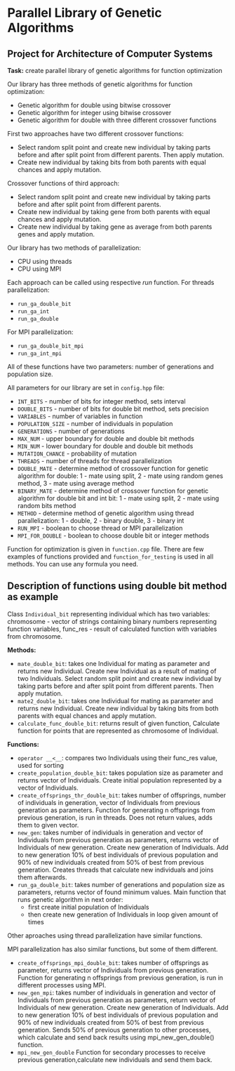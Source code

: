 # Parallel Library of Genetic Algorithms
## Project for Architecture of Computer Systems
__Task:__ create parallel library of genetic algorithms for function optimization  

Our library has three methods of genetic algorithms for function optimization:
* Genetic algorithm for double using bitwise crossover 
* Genetic algorithm for integer using bitwise crossover
* Genetic algorithm for double with three different crossover functions

First two approaches have two different crossover functions:
* Select random split point and create new individual by taking parts before and after split point from different parents. Then apply mutation.
* Create new individual by taking bits from both parents with equal chances and apply mutation.

Crossover functions of third approach:
* Select random split point and create new individual by taking parts before and after split point from different parents.
* Create new individual by taking gene from both parents with equal chances and apply mutation.
* Create new individual by taking gene as average from both parents genes and apply mutation.

Our library has two methods of parallelization:
* CPU using threads
* CPU using MPI

Each approach can be called using respective _run_ function.
For threads parallelization:
* `run_ga_double_bit`
* `run_ga_int`
* `run_ga_double`

For MPI parallelization:
* `run_ga_double_bit_mpi`
* `run_ga_int_mpi`

All of these functions have two parameters: number of generations and population size.

All parameters for our library are set in `config.hpp` file:
* `INT_BITS` - number of bits for integer method, sets interval
* `DOUBLE_BITS` - number of bits for double bit method, sets precision
* `VARIABLES` - number of variables in function
* `POPULATION_SIZE` - number of individuals in population
* `GENERATIONS` - number of generations
* `MAX_NUM` - upper boundary for double and double bit methods
* `MIN_NUM` - lower boundary for double and double bit methods
* `MUTATION_CHANCE` - probability of mutation
* `THREADS` - number of threads for thread parallelization
* `DOUBLE_MATE` - determine method of crossover function for genetic algorithm for double: 1 - mate using split, 2 - mate using random genes method, 3 - mate using average method
* `BINARY_MATE` - determine method of crossover function for genetic algorithm for double bit and int bit: 1 - mate using split, 2 - mate using random bits method
* `METHOD` - determine method of genetic algorithm using thread parallelization: 1 - double, 2 - binary double,  3 - binary int
* `RUN_MPI` - boolean to choose thread or MPI parallelization
* `MPI_FOR_DOUBLE` - boolean to choose double bit or integer methods


Function for optimization is given in `function.cpp` file. There are few examples of functions provided and `function_for_testing` is used in all methods. You can use any formula you need.


## Description of functions using double bit method as example
Class `Individual_bit` representing individual which has two variables: chromosome - vector of strings containing binary numbers representing function variables, func_res - result of calculated function with variables from chromosome.

__Methods:__
* `mate_double_bit`: takes one Individual for mating as parameter and returns new Individual.
Create new Individual as a result of mating of two Individuals.
Select random split point and create new individual by taking parts before and after split point from different parents.
Then apply mutation.
* `mate2_double_bit`: takes one Individual for mating as parameter and returns new Individual.
Create new individual by taking bits from both parents with equal chances and apply mutation.
* `calculate_func_double_bit`: returns result of given function,
Calculate function for points that are represented as chromosome of Individual.

__Functions:__
* `operator __<__`: compares two Individuals using their func_res value, used for sorting
* `create_population_double_bit`: takes population size as parameter and returns vector of Individuals.
Create initial population represented by a vector of Individuals.
* `create_offsprings_thr_double_bit`: takes number of offsprings, number of individuals in generation, vector of Individuals from previous generation as parameters.
Function for generating n offsprings from previous generation, is run in threads.
Does not return values, adds them to given vector.
* `new_gen`: takes number of individuals in generation and vector of Individuals from previous generation as parameters, returns vector of Individuals of new generation.
Create new generation of Individuals.
Add to new generation 10% of best individuals of previous population and 90% of new individuals created from 50% of best from previous generation.
Creates threads that calculate new individuals and joins them afterwards.
* `run_ga_double_bit`: takes number of generations and population size as parameters, returns vector of found minimum values.
Main function that runs genetic algorithm in next order:
  * first create initial population of Individuals
  * then create new generation of Individuals in loop given amount of times

Other aproaches using thread parallelization have similar functions.

MPI parallelization has also similar functions, but some of them different.
* `create_offsprings_mpi_double_bit`: takes number of offsprings as parameter, returns vector of Individuals from previous generation.                                                                                                                  Function for generating n offsprings from previous generation, is run in different processes using MPI.
* `new_gen_mpi`: takes number of individuals in generation and vector of Individuals from previous generation as parameters, return vector of Individuals of new generation.
Create new generation of Individuals.
Add to new generation 10% of best individuals of previous population and 90% of new individuals created from 50% of best from previous generation.
Sends 50% of previous generation to other processes, which calculate and send back results using mpi_new_gen_double() function.
* `mpi_new_gen_double`
Function for secondary processes to receive previous generation,calculate new individuals and send them back.

